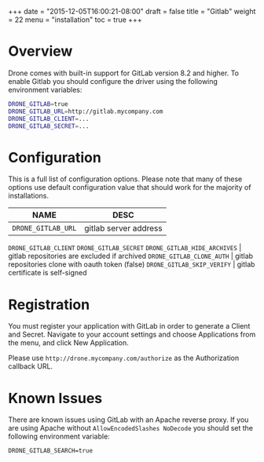 +++
date = "2015-12-05T16:00:21-08:00"
draft = false
title = "Gitlab"
weight = 22
menu = "installation"
toc = true
+++

# Overview

Drone comes with built-in support for GitLab version 8.2 and higher. To enable Gitlab you should configure the driver using the following environment variables:

```bash
DRONE_GITLAB=true
DRONE_GITLAB_URL=http://gitlab.mycompany.com
DRONE_GITLAB_CLIENT=...
DRONE_GITLAB_SECRET=...
```

# Configuration

This is a full list of configuration options. Please note that many of these options use default configuration value that should work for the majority of installations.

NAME                          | DESC
------------------------------|--------------------------------------------------------
`DRONE_GITLAB_URL`            | gitlab server address
`DRONE_GITLAB_CLIENT`
`DRONE_GITLAB_SECRET`
`DRONE_GITLAB_HIDE_ARCHIVES`  | gitlab repositories are excluded if archived
`DRONE_GITLAB_CLONE_AUTH`     | gitlab repositories clone with oauth token (false)
`DRONE_GITLAB_SKIP_VERIFY`    | gitlab certificate is self-signed

# Registration

You must register your application with GitLab in order to generate a Client and Secret. Navigate to your account settings and choose Applications from the menu, and click New Application.

Please use `http://drone.mycompany.com/authorize` as the Authorization callback URL.

# Known Issues

There are known issues using GitLab with an Apache reverse proxy. If you are using Apache without `AllowEncodedSlashes NoDecode` you should set the following environment variable:

```
DRONE_GITLAB_SEARCH=true
```
